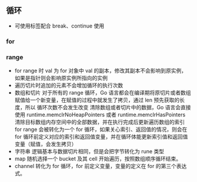 ## 循环
- 可使用标签配合 break、continue 使用
### for
### range
- for range 时 val 为 for 对象中 val 的副本，修改其副本不会影响到原实例，如果是指针则会影响原实例所指向的实例
- 遍历切片时追加的元素不会增加循环的执行次数
- 数组和切片
    对于所有的 range 循环，Go 语言都会在编译期将原切片或者数组赋值给一个新变量，在赋值的过程中就发生了拷贝，通过 len 预先获取的长度，所以 循环次数不会发生改变
    清除数组或者切片中的数据，Go 语言会直接使用 runtime.memclrNoHeapPointers 或者 runtime.memclrHasPointers 清除目标数组内存空间中的全部数据，并在执行完成后更新遍历数组的索引
    for range 会被转化为一个 for 循环，如果关心索引、返回值的情况，则会在 for 循环前定义对应的索引和返回值变量，并在循环体能更新索引值和返回值变量（赋值，会发生拷贝）
- 字符串
    逻辑基本与数据切片相同，但是会把字节转化为 rune 类型
- map
    随机选择一个 bucket 及其 cell 开始遍历，按照数组顺序循环结束。
- channel
    转化为 for 循环，for 前定义变量，变量的定义在 for 的第三个表达式。